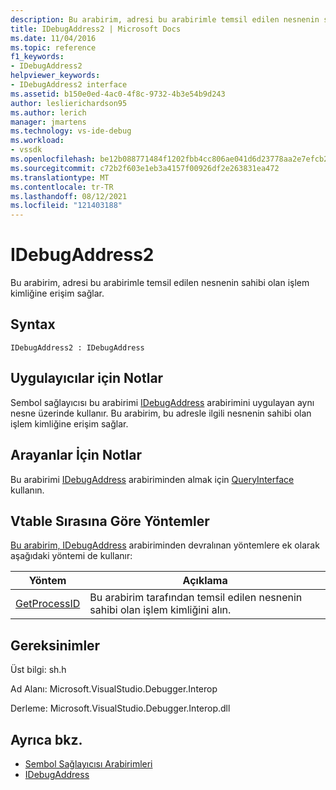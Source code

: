 ```yaml
---
description: Bu arabirim, adresi bu arabirimle temsil edilen nesnenin sahibi olan işlem kimliğine erişim sağlar.
title: IDebugAddress2 | Microsoft Docs
ms.date: 11/04/2016
ms.topic: reference
f1_keywords:
- IDebugAddress2
helpviewer_keywords:
- IDebugAddress2 interface
ms.assetid: b150e0ed-4ac0-4f8c-9732-4b3e54b9d243
author: leslierichardson95
ms.author: lerich
manager: jmartens
ms.technology: vs-ide-debug
ms.workload:
- vssdk
ms.openlocfilehash: be12b088771484f1202fbb4cc806ae041d6d23778aa2e7efcb2ceee2cf1d1dd0
ms.sourcegitcommit: c72b2f603e1eb3a4157f00926df2e263831ea472
ms.translationtype: MT
ms.contentlocale: tr-TR
ms.lasthandoff: 08/12/2021
ms.locfileid: "121403188"
---
```

# <a name="idebugaddress2"></a>IDebugAddress2
Bu arabirim, adresi bu arabirimle temsil edilen nesnenin sahibi olan işlem kimliğine erişim sağlar.

## <a name="syntax"></a>Syntax

```
IDebugAddress2 : IDebugAddress
```

## <a name="notes-for-implementers"></a>Uygulayıcılar için Notlar
 Sembol sağlayıcısı bu arabirimi [IDebugAddress](../../../extensibility/debugger/reference/idebugaddress.md) arabirimini uygulayan aynı nesne üzerinde kullanır. Bu arabirim, bu adresle ilgili nesnenin sahibi olan işlem kimliğine erişim sağlar.

## <a name="notes-for-callers"></a>Arayanlar İçin Notlar
 Bu arabirimi [IDebugAddress](../../../extensibility/debugger/reference/idebugaddress.md) arabiriminden almak için [QueryInterface](/cpp/atl/queryinterface) kullanın.

## <a name="methods-in-vtable-order"></a>Vtable Sırasına Göre Yöntemler
 [Bu arabirim, IDebugAddress](../../../extensibility/debugger/reference/idebugaddress.md) arabiriminden devralınan yöntemlere ek olarak aşağıdaki yöntemi de kullanır:

|Yöntem|Açıklama|
|------------|-----------------|
|[GetProcessID](../../../extensibility/debugger/reference/idebugaddress2-getprocessid.md)|Bu arabirim tarafından temsil edilen nesnenin sahibi olan işlem kimliğini alın.|

## <a name="requirements"></a>Gereksinimler
 Üst bilgi: sh.h

 Ad Alanı: Microsoft.VisualStudio.Debugger.Interop

 Derleme: Microsoft.VisualStudio.Debugger.Interop.dll

## <a name="see-also"></a>Ayrıca bkz.
- [Sembol Sağlayıcısı Arabirimleri](../../../extensibility/debugger/reference/symbol-provider-interfaces.md)
- [IDebugAddress](../../../extensibility/debugger/reference/idebugaddress.md)

